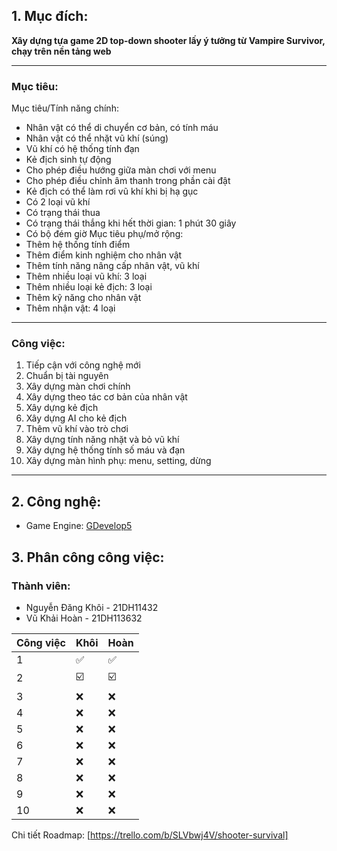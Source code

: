 ## 1. Mục đích: 
**Xây dựng tựa game 2D top-down shooter lấy ý tưởng từ Vampire Survivor, chạy trên nền tảng web**
***
###  Mục tiêu:
Mục tiêu/Tính năng chính:
 - Nhân vật có thể di chuyển cơ bản, có tính máu
 - Nhân vật có thể nhặt vũ khí (súng)
 - Vũ khí có hệ thống tính đạn
 - Kẻ địch sinh tự động
 - Cho phép điều hướng giữa màn chơi với menu
 - Cho phép điều chỉnh âm thanh trong phần cài đật
 - Kẻ địch có thể làm rơi vũ khí khi bị hạ gục
 - Có 2 loại vũ khí
 - Có trạng thái thua
 - Có trạng thái thắng khi hết thời gian: 1 phút 30 giây
 - Có bộ đém giờ
Mục tiêu phụ/mở rộng:
 - Thêm hệ thống tính điểm
 - Thêm điểm kinh nghiệm cho nhân vật
 - Thêm tính năng nâng cấp nhân vật, vũ khí
 - Thêm nhiều loại vũ khí: 3 loại
 - Thêm nhiều loại kẻ địch: 3 loại
 - Thêm kỹ năng cho nhân vật
 - Thêm nhận vật: 4 loại
***
###  Công việc:
1. Tiếp cận với công nghệ mới
2. Chuẩn bị tài nguyên
3. Xây dựng màn chơi chính
4. Xây dựng theo tác cơ bản của nhân vật
5. Xây dựng kẻ địch
6.  Xây dựng AI cho kẻ địch
7. Thêm vũ khí vào trò chơi
8. Xây dựng tính năng nhặt và bỏ vũ khí
9. Xây dựng hệ thống tính số máu và đạn
10. Xây dựng màn hình phụ: menu, setting, dừng

***
## 2. Công nghệ:
- Game Engine: [GDevelop5](https://gdevelop.io/)
## 3. Phân công công việc:
### Thành viên:
- Nguyễn Đăng Khôi - 21DH11432
- Vũ Khải Hoàn - 21DH113632

|Công việc|Khôi   |Hoàn  |
|---------|-------|-------|
|    1    |  ✅  |  ✅  |
|    2    |  ☑️  |  ☑️  |
|    3    |  ❌  |  ❌  |
|    4    |  ❌  |  ❌  |
|    5    |  ❌  |  ❌ |
|    6    |  ❌  |  ❌  |
|    7    |  ❌  |  ❌  |
|    8    |  ❌  |  ❌  |
|    9    |  ❌ | ❌  |
|    10   | ❌  |  ❌  |

Chi tiết Roadmap: [https://trello.com/b/SLVbwj4V/shooter-survival]


